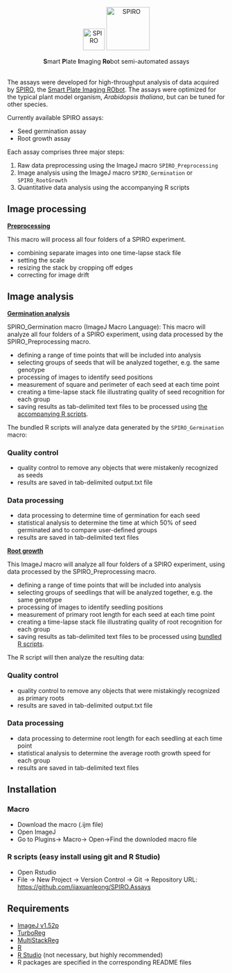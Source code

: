 <p align="center">
  <img src="https://github.com/AlyonaMinina/Files_for_SPIRO_reps/blob/master/SPIRO.Hardware%20files/SPIRO%20logo.jpg?raw=true" height="50" title="SPIRO">
  <img src="https://github.com/AlyonaMinina/Files_for_SPIRO_reps/blob/master/SPIRO.Assays%20files/SPIRO%20text%20logo.png?raw=true" width="100" title="SPIRO">
</p>
<p align="center">
    <b>S</b>mart <b>P</b>late <b>I</b>maging <b>Ro</b>bot semi-automated assays

<br>
<br>

The assays were developed for high-throughput analysis of data acquired by [SPIRO](https://www.alyonaminina.org/spiro), the [Smart Plate Imaging RObot](https://github.com/jonasoh/spiro). The assays were optimized for the typical plant model organism, <i>Arabidopsis thaliana</i>, but can be tuned for other species. 

Currently available SPIRO assays:
- Seed germination assay
- Root growth assay


Each assay comprises three major steps:
1. Raw data preprocessing using the ImageJ macro `SPIRO_Preprocessing`
2. Image analysis using the ImageJ macro `SPIRO_Germination` or `SPIRO_RootGrowth`
3. Quantitative data analysis using the accompanying R scripts


## Image processing

[**Preprocessing**](https://github.com/jiaxuanleong/SPIRO.Assays/tree/master/preprocessing)

This macro will process all four folders of a SPIRO experiment.

- combining separate images into one time-lapse stack file
- setting the scale
- resizing the stack by cropping off edges
- correcting for image drift

## Image analysis

[**Germination analysis**](https://github.com/jiaxuanleong/SPIRO.Assays/tree/master/germination)

SPIRO_Germination macro (ImageJ Macro Language):
This macro will analyze all four folders of a SPIRO experiment, using data processed by the SPIRO_Preprocessing macro.

- defining a range of time points that will be included into analysis
- selecting groups of seeds that will be analyzed together, e.g. the same genotype
- processing of images to identify seed positions 
- measurement of square and perimeter of each seed at each time point
- creating a time-lapse stack file illustrating quality of seed recognition for each group
- saving results as tab-delimited text files to be processed using [the accompanying R scripts](https://github.com/jiaxuanleong/spiro-SPIRO.Assays/tree/master/germination).

The bundled R scripts will analyze data generated by the `SPIRO_Germination` macro:

### Quality control
- quality control to remove any objects that were mistakenly recognized as seeds
- results are saved in tab-delimited output.txt file

### Data processing
- data processing to determine time of germination for each seed
- statistical analysis to determine the time at which 50% of seed germinated and to compare user-defined groups
- results are saved in tab-delimited text files

[**Root growth**](https://github.com/jiaxuanleong/SPIRO.Assays/tree/master/rootgrowth)

This ImageJ macro will analyze all four folders of a SPIRO experiment, using data processed by the SPIRO_Preprocessing macro.

- defining a range of time points that will be included into analysis
- selecting groups of seedlings that will be analyzed together, e.g. the same genotype
- processing of images to identify seedling positions 
- measurement of primary root length for each seed at each time point
- creating a time-lapse stack file illustrating quality of root recognition for each group
- saving results as tab-delimited text files to be processed using [bundled R scripts](https://github.com/jiaxuanleong/SPIRO.Assays/tree/master/rootgrowth).

The R script will then analyze the resulting data:

### Quality control
- quality control to remove any objects that were mistakingly recognized as primary roots
- results are saved in tab-delimited output.txt file

### Data processing
- data processing to determine root length for each seedling at each time point
- statistical analysis to determine the average rooth growth speed for each group
- results are saved in tab-delimited text files

## Installation

### Macro
- Download the macro (.ijm file)
- Open ImageJ
- Go to Plugins-> Macro-> Open->Find the downloded macro file

### R scripts (easy install using git and R Studio)
- Open Rstudio
- File -> New Project -> Version Control -> Git -> Repository URL: https://github.com/jiaxuanleong/SPIRO.Assays

## Requirements

- [ImageJ v1.52p](https://imagej.net/Fiji/Downloads)
- [TurboReg](http://bigwww.epfl.ch/thevenaz/turboreg/)
- [MultiStackReg](http://bradbusse.net/MultiStackReg1.45_.jar)
- [R](https://www.r-project.org/)
- [R Studio](https://www.rstudio.com/) (not necessary, but highly recommended)
- R packages are specified in the corresponding README files

